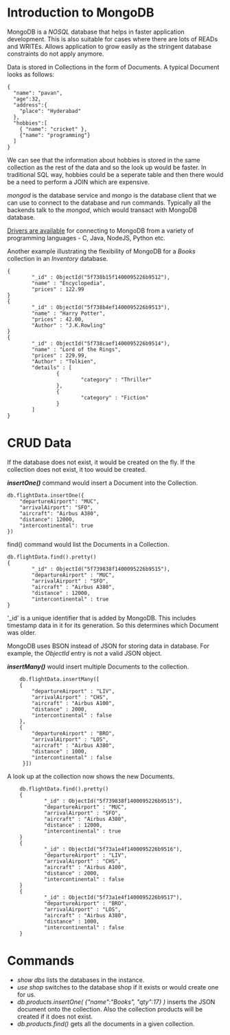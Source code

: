 # Introduction to MongoDB

MongoDB is a *NOSQL* database that helps in faster application development. This is also suitable for cases where there are lots of READs and WRITEs. Allows application to grow easily as the stringent database constraints do not apply anymore.

Data is stored in Collections in the form of Documents. A typical Document looks as follows:

    {
      "name": "pavan",
      "age":32,
      "address":{
        "place": "Hyderabad"
      },
      "hobbies":[
        { "name": "cricket" },
        {"name": "programming"}
      ]
    }

We can see that the information about hobbies is stored in the same collection as the rest of the data and so the look up would be faster.
In traditional SQL way, hobbies could be a seperate table and then there would be a need to perform a JOIN which are expensive.

*mongod* is the database service and *mongo* is the database client that we can use to connect to the database and run commands. Typically all the
backends talk to the *mongod*, which would transact with MongoDB database.

[Drivers are available](https://docs.mongodb.com/drivers/) for connecting to MongoDB from a variety of programming languages - C, Java, NodeJS, Python etc.


Another example illustrating the flexibility of MongoDB for a *Books* collection in an *Inventory* database.

    {
            "_id" : ObjectId("5f738b15f1400095226b9512"),
            "name" : "Encyclopedia",
            "prices" : 122.99
    }
    {
            "_id" : ObjectId("5f738b4ef1400095226b9513"),
            "name" : "Harry Potter",
            "prices" : 42.00,
            "Author" : "J.K.Rowling"
    }
    {
            "_id" : ObjectId("5f738caef1400095226b9514"),
            "name" : "Lord of the Rings",
            "prices" : 229.99,
            "Author" : "Tolkien",
            "details" : [
                    {
                            "category" : "Thriller"
                    },
                    {
                            "category" : "Fiction"
                    }
            ]
    }

# CRUD Data

If the database does not exist, it would be created on the fly. If the collection does not exist, it too would be created.

***insertOne()*** command would insert a Document into the Collection. 

    db.flightData.insertOne({
        "departureAirport": "MUC", 
        "arrivalAirport": "SFO", 
        "aircraft": "Airbus A380", 
        "distance": 12000, 
        "intercontinental": true 
    })

find() command would list the Documents in a Collection.

	db.flightData.find().pretty()
	{
			"_id" : ObjectId("5f739838f1400095226b9515"),
			"departureAirport" : "MUC",
			"arrivalAirport" : "SFO",
			"aircraft" : "Airbus A380",
			"distance" : 12000,
			"intercontinental" : true
	}

'_id' is a unique identifier that is added by MongoDB. This includes timestamp data in it for its generation. So this determines which Document was older.

MongoDB uses BSON instead of JSON for storing data in database. For example, the *ObjectId* entry is not a valid JSON object.

***insertMany()*** would insert multiple Documents to the collection.

        db.flightData.insertMany([
        {
            "departureAirport" : "LIV",
            "arrivalAirport" : "CHS",
            "aircraft" : "Airbus A100",
            "distance" : 2000,
            "intercontinental" : false
        },
        {
            "departureAirport" : "BRO",
            "arrivalAirport" : "LOS",
            "aircraft" : "Airbus A380",
            "distance" : 1000,
            "intercontinental" : false
         }])

A look up at the collection now shows the new Documents.

        db.flightData.find().pretty()
        {
                "_id" : ObjectId("5f739838f1400095226b9515"),
                "departureAirport" : "MUC",
                "arrivalAirport" : "SFO",
                "aircraft" : "Airbus A380",
                "distance" : 12000,
                "intercontinental" : true
        }
        {
                "_id" : ObjectId("5f73a1e4f1400095226b9516"),
                "departureAirport" : "LIV",
                "arrivalAirport" : "CHS",
                "aircraft" : "Airbus A100",
                "distance" : 2000,
                "intercontinental" : false
        }
        {
                "_id" : ObjectId("5f73a1e4f1400095226b9517"),
                "departureAirport" : "BRO",
                "arrivalAirport" : "LOS",
                "aircraft" : "Airbus A380",
                "distance" : 1000,
                "intercontinental" : false
        }


# Commands

* *show dbs* lists the databases in the instance.
* *use shop* switches to the database shop if it exists or would create one for us.
* *db.products.insertOne( {"name":"Books", "qty":17} )* inserts the JSON document onto the collection. Also the collection products will be
created if it does not exist.
* *db.products.find()* gets all the documents in a given collection.






